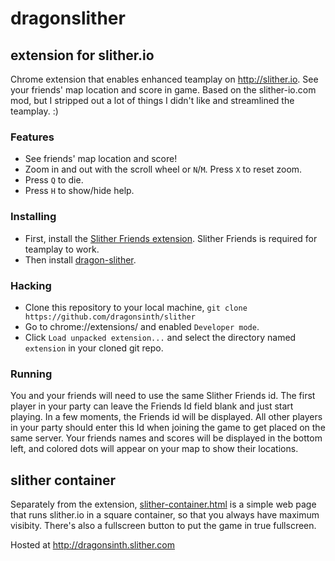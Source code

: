 # dragonslither

## extension for slither.io

Chrome extension that enables enhanced teamplay on http://slither.io.  See your friends' map location and score in game. Based on the slither-io.com mod, but I stripped out a lot of things I didn't like and streamlined the teamplay. :)

### Features

- See friends' map location and score!
- Zoom in and out with the scroll wheel or `N`/`M`.  Press `X` to reset zoom.
- Press `Q` to die.
- Press `H` to show/hide help.

### Installing

- First, install the [Slither Friends extension](https://chrome.google.com/webstore/detail/%F0%9F%90%8D-slither-friends-by-cre/acmckabjkfogakcfhckahnpmbjfncafn).  Slither Friends is required for teamplay to work.
- Then install [dragon-slither](https://chrome.google.com/webstore/detail/dragon-slither/jkedfiaoijngpipbgkojaielgklfcgcn).

### Hacking
- Clone this repository to your local machine, `git clone https://github.com/dragonsinth/slither`
- Go to chrome://extensions/ and enabled `Developer mode`.
- Click `Load unpacked extension...` and select the directory named `extension` in your cloned git repo.

### Running

You and your friends will need to use the same Slither Friends id.  The first player in your party can leave the Friends Id field blank and just start playing.  In a few moments, the Friends id will be displayed.  All other players in your party should enter this Id when joining the game to get placed on the same server.  Your friends names and scores will be displayed in the bottom left, and colored dots will appear on your map to show their locations.

## slither container

Separately from the extension, [slither-container.html](slither-container.html) is a simple web page that runs slither.io in a square container, so that you always have maximum visibity.  There's also a fullscreen button to put the game in true fullscreen.

Hosted at http://dragonsinth.slither.com
